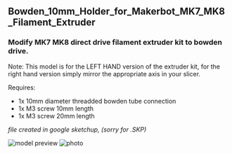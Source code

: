 ## Bowden_10mm_Holder_for_Makerbot_MK7_MK8_Filament_Extruder

### Modify MK7 MK8 direct drive filament extruder kit to bowden drive.

Note: This model is for the LEFT HAND version of the extruder kit, for the right hand version simply mirror the appropriate axis in your slicer.

Requires:

- 1x 10mm diameter threadded bowden tube connection
- 1x M3 screw 10mm length
- 1x M3 screw 20mm length


*file created in google sketchup, (sorry for .SKP)*

![model preview](/Bowden_10mm_Holder_preview.png)
![photo](/Bowden_10mm_Holder_photo.png)